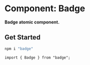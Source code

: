 # Component: Badge

**Badge atomic component.**

## Get Started

```sh
npm i "badge"
```

```
import { Badge } from "badge";
```
